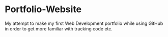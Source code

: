 # Portfolio-Website

My attempt to make my first Web Development portfolio while using GitHub in order to get more familiar with tracking code etc.
